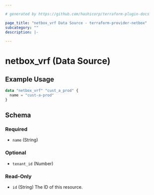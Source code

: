```yaml
---

# generated by https://github.com/hashicorp/terraform-plugin-docs

page_title: "netbox_vrf Data Source - terraform-provider-netbox"
subcategory: ""
description: |-
  
---
```


# netbox_vrf (Data Source)

## Example Usage

```terraform
data "netbox_vrf" "cust_a_prod" {
  name = "cust-a-prod"
}
```

<!-- schema generated by tfplugindocs -->

## Schema

### Required

- `name` (String)

### Optional

- `tenant_id` (Number)

### Read-Only

- `id` (String) The ID of this resource.


